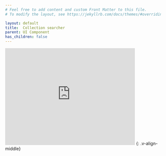```yaml
---
# Feel free to add content and custom Front Matter to this file.
# To modify the layout, see https://jekyllrb.com/docs/themes/#overriding-theme-defaults

layout: default
title:  Collection searcher
parent: UI Component
has_children: false
---
```


<iframe width="420" height="315" src="https://www.youtube.com/embed/eeUwDF_UKoo" frameborder="0" allowfullscreen></iframe>
{: .v-align-middle}
